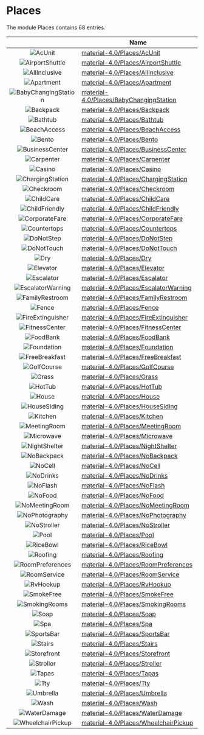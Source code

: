 # Places

The module Places contains 68 entries.



| |Name|
|:---:|---|
|![AcUnit](../material-4.0/Places/AcUnit.element.png)|[material-4.0/Places/AcUnit](../material-4.0/Places/AcUnit.md)
|![AirportShuttle](../material-4.0/Places/AirportShuttle.element.png)|[material-4.0/Places/AirportShuttle](../material-4.0/Places/AirportShuttle.md)
|![AllInclusive](../material-4.0/Places/AllInclusive.element.png)|[material-4.0/Places/AllInclusive](../material-4.0/Places/AllInclusive.md)
|![Apartment](../material-4.0/Places/Apartment.element.png)|[material-4.0/Places/Apartment](../material-4.0/Places/Apartment.md)
|![BabyChangingStation](../material-4.0/Places/BabyChangingStation.element.png)|[material-4.0/Places/BabyChangingStation](../material-4.0/Places/BabyChangingStation.md)
|![Backpack](../material-4.0/Places/Backpack.element.png)|[material-4.0/Places/Backpack](../material-4.0/Places/Backpack.md)
|![Bathtub](../material-4.0/Places/Bathtub.element.png)|[material-4.0/Places/Bathtub](../material-4.0/Places/Bathtub.md)
|![BeachAccess](../material-4.0/Places/BeachAccess.element.png)|[material-4.0/Places/BeachAccess](../material-4.0/Places/BeachAccess.md)
|![Bento](../material-4.0/Places/Bento.element.png)|[material-4.0/Places/Bento](../material-4.0/Places/Bento.md)
|![BusinessCenter](../material-4.0/Places/BusinessCenter.element.png)|[material-4.0/Places/BusinessCenter](../material-4.0/Places/BusinessCenter.md)
|![Carpenter](../material-4.0/Places/Carpenter.element.png)|[material-4.0/Places/Carpenter](../material-4.0/Places/Carpenter.md)
|![Casino](../material-4.0/Places/Casino.element.png)|[material-4.0/Places/Casino](../material-4.0/Places/Casino.md)
|![ChargingStation](../material-4.0/Places/ChargingStation.element.png)|[material-4.0/Places/ChargingStation](../material-4.0/Places/ChargingStation.md)
|![Checkroom](../material-4.0/Places/Checkroom.element.png)|[material-4.0/Places/Checkroom](../material-4.0/Places/Checkroom.md)
|![ChildCare](../material-4.0/Places/ChildCare.element.png)|[material-4.0/Places/ChildCare](../material-4.0/Places/ChildCare.md)
|![ChildFriendly](../material-4.0/Places/ChildFriendly.element.png)|[material-4.0/Places/ChildFriendly](../material-4.0/Places/ChildFriendly.md)
|![CorporateFare](../material-4.0/Places/CorporateFare.element.png)|[material-4.0/Places/CorporateFare](../material-4.0/Places/CorporateFare.md)
|![Countertops](../material-4.0/Places/Countertops.element.png)|[material-4.0/Places/Countertops](../material-4.0/Places/Countertops.md)
|![DoNotStep](../material-4.0/Places/DoNotStep.element.png)|[material-4.0/Places/DoNotStep](../material-4.0/Places/DoNotStep.md)
|![DoNotTouch](../material-4.0/Places/DoNotTouch.element.png)|[material-4.0/Places/DoNotTouch](../material-4.0/Places/DoNotTouch.md)
|![Dry](../material-4.0/Places/Dry.element.png)|[material-4.0/Places/Dry](../material-4.0/Places/Dry.md)
|![Elevator](../material-4.0/Places/Elevator.element.png)|[material-4.0/Places/Elevator](../material-4.0/Places/Elevator.md)
|![Escalator](../material-4.0/Places/Escalator.element.png)|[material-4.0/Places/Escalator](../material-4.0/Places/Escalator.md)
|![EscalatorWarning](../material-4.0/Places/EscalatorWarning.element.png)|[material-4.0/Places/EscalatorWarning](../material-4.0/Places/EscalatorWarning.md)
|![FamilyRestroom](../material-4.0/Places/FamilyRestroom.element.png)|[material-4.0/Places/FamilyRestroom](../material-4.0/Places/FamilyRestroom.md)
|![Fence](../material-4.0/Places/Fence.element.png)|[material-4.0/Places/Fence](../material-4.0/Places/Fence.md)
|![FireExtinguisher](../material-4.0/Places/FireExtinguisher.element.png)|[material-4.0/Places/FireExtinguisher](../material-4.0/Places/FireExtinguisher.md)
|![FitnessCenter](../material-4.0/Places/FitnessCenter.element.png)|[material-4.0/Places/FitnessCenter](../material-4.0/Places/FitnessCenter.md)
|![FoodBank](../material-4.0/Places/FoodBank.element.png)|[material-4.0/Places/FoodBank](../material-4.0/Places/FoodBank.md)
|![Foundation](../material-4.0/Places/Foundation.element.png)|[material-4.0/Places/Foundation](../material-4.0/Places/Foundation.md)
|![FreeBreakfast](../material-4.0/Places/FreeBreakfast.element.png)|[material-4.0/Places/FreeBreakfast](../material-4.0/Places/FreeBreakfast.md)
|![GolfCourse](../material-4.0/Places/GolfCourse.element.png)|[material-4.0/Places/GolfCourse](../material-4.0/Places/GolfCourse.md)
|![Grass](../material-4.0/Places/Grass.element.png)|[material-4.0/Places/Grass](../material-4.0/Places/Grass.md)
|![HotTub](../material-4.0/Places/HotTub.element.png)|[material-4.0/Places/HotTub](../material-4.0/Places/HotTub.md)
|![House](../material-4.0/Places/House.element.png)|[material-4.0/Places/House](../material-4.0/Places/House.md)
|![HouseSiding](../material-4.0/Places/HouseSiding.element.png)|[material-4.0/Places/HouseSiding](../material-4.0/Places/HouseSiding.md)
|![Kitchen](../material-4.0/Places/Kitchen.element.png)|[material-4.0/Places/Kitchen](../material-4.0/Places/Kitchen.md)
|![MeetingRoom](../material-4.0/Places/MeetingRoom.element.png)|[material-4.0/Places/MeetingRoom](../material-4.0/Places/MeetingRoom.md)
|![Microwave](../material-4.0/Places/Microwave.element.png)|[material-4.0/Places/Microwave](../material-4.0/Places/Microwave.md)
|![NightShelter](../material-4.0/Places/NightShelter.element.png)|[material-4.0/Places/NightShelter](../material-4.0/Places/NightShelter.md)
|![NoBackpack](../material-4.0/Places/NoBackpack.element.png)|[material-4.0/Places/NoBackpack](../material-4.0/Places/NoBackpack.md)
|![NoCell](../material-4.0/Places/NoCell.element.png)|[material-4.0/Places/NoCell](../material-4.0/Places/NoCell.md)
|![NoDrinks](../material-4.0/Places/NoDrinks.element.png)|[material-4.0/Places/NoDrinks](../material-4.0/Places/NoDrinks.md)
|![NoFlash](../material-4.0/Places/NoFlash.element.png)|[material-4.0/Places/NoFlash](../material-4.0/Places/NoFlash.md)
|![NoFood](../material-4.0/Places/NoFood.element.png)|[material-4.0/Places/NoFood](../material-4.0/Places/NoFood.md)
|![NoMeetingRoom](../material-4.0/Places/NoMeetingRoom.element.png)|[material-4.0/Places/NoMeetingRoom](../material-4.0/Places/NoMeetingRoom.md)
|![NoPhotography](../material-4.0/Places/NoPhotography.element.png)|[material-4.0/Places/NoPhotography](../material-4.0/Places/NoPhotography.md)
|![NoStroller](../material-4.0/Places/NoStroller.element.png)|[material-4.0/Places/NoStroller](../material-4.0/Places/NoStroller.md)
|![Pool](../material-4.0/Places/Pool.element.png)|[material-4.0/Places/Pool](../material-4.0/Places/Pool.md)
|![RiceBowl](../material-4.0/Places/RiceBowl.element.png)|[material-4.0/Places/RiceBowl](../material-4.0/Places/RiceBowl.md)
|![Roofing](../material-4.0/Places/Roofing.element.png)|[material-4.0/Places/Roofing](../material-4.0/Places/Roofing.md)
|![RoomPreferences](../material-4.0/Places/RoomPreferences.element.png)|[material-4.0/Places/RoomPreferences](../material-4.0/Places/RoomPreferences.md)
|![RoomService](../material-4.0/Places/RoomService.element.png)|[material-4.0/Places/RoomService](../material-4.0/Places/RoomService.md)
|![RvHookup](../material-4.0/Places/RvHookup.element.png)|[material-4.0/Places/RvHookup](../material-4.0/Places/RvHookup.md)
|![SmokeFree](../material-4.0/Places/SmokeFree.element.png)|[material-4.0/Places/SmokeFree](../material-4.0/Places/SmokeFree.md)
|![SmokingRooms](../material-4.0/Places/SmokingRooms.element.png)|[material-4.0/Places/SmokingRooms](../material-4.0/Places/SmokingRooms.md)
|![Soap](../material-4.0/Places/Soap.element.png)|[material-4.0/Places/Soap](../material-4.0/Places/Soap.md)
|![Spa](../material-4.0/Places/Spa.element.png)|[material-4.0/Places/Spa](../material-4.0/Places/Spa.md)
|![SportsBar](../material-4.0/Places/SportsBar.element.png)|[material-4.0/Places/SportsBar](../material-4.0/Places/SportsBar.md)
|![Stairs](../material-4.0/Places/Stairs.element.png)|[material-4.0/Places/Stairs](../material-4.0/Places/Stairs.md)
|![Storefront](../material-4.0/Places/Storefront.element.png)|[material-4.0/Places/Storefront](../material-4.0/Places/Storefront.md)
|![Stroller](../material-4.0/Places/Stroller.element.png)|[material-4.0/Places/Stroller](../material-4.0/Places/Stroller.md)
|![Tapas](../material-4.0/Places/Tapas.element.png)|[material-4.0/Places/Tapas](../material-4.0/Places/Tapas.md)
|![Tty](../material-4.0/Places/Tty.element.png)|[material-4.0/Places/Tty](../material-4.0/Places/Tty.md)
|![Umbrella](../material-4.0/Places/Umbrella.element.png)|[material-4.0/Places/Umbrella](../material-4.0/Places/Umbrella.md)
|![Wash](../material-4.0/Places/Wash.element.png)|[material-4.0/Places/Wash](../material-4.0/Places/Wash.md)
|![WaterDamage](../material-4.0/Places/WaterDamage.element.png)|[material-4.0/Places/WaterDamage](../material-4.0/Places/WaterDamage.md)
|![WheelchairPickup](../material-4.0/Places/WheelchairPickup.element.png)|[material-4.0/Places/WheelchairPickup](../material-4.0/Places/WheelchairPickup.md)

